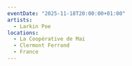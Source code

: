 ```yaml
---
eventDate: "2025-11-18T20:00:00+01:00"
artists:
  - Larkin Poe
locations:
  - La Coopérative de Mai
  - Clermont Ferrand
  - France
---
```

